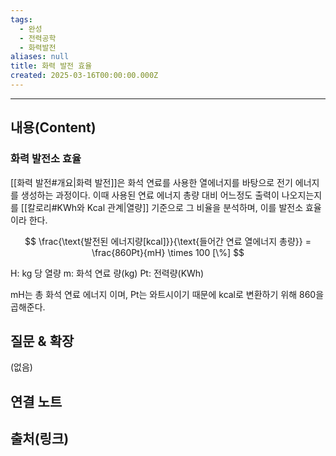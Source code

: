 ```yaml
---
tags:
  - 완성
  - 전력공학
  - 화력발전
aliases: null
title: 화력 발전 효율
created: 2025-03-16T00:00:00.000Z
---
```


---

## 내용(Content)

### 화력 발전소 효율

[[화력 발전#개요|화력 발전]]은 화석 연료를 사용한 열에너지를 바탕으로 전기 에너지를 생성하는 과정이다. 이때 사용된 연료 에너지 총량 대비 어느정도 출력이 나오지는지를 [[칼로리#KWh와 Kcal 관계|열량]] 기준으로 그 비율을 분석하며, 이를 발전소 효율이라 한다.

$$
\frac{\text{발전된 에너지량[kcal]}}{\text{들어간 연료 열에너지 총량}} = \frac{860Pt}{mH} \times 100 [\%]
$$

H: kg 당 열량
m: 화석 연료 량(kg)
Pt: 전력량(KWh)

mH는 총 화석 연료 에너지 이며, Pt는 와트시이기 때문에 kcal로 변환하기 위해 860을 곱해준다. 

## 질문 & 확장

(없음)

## 연결 노트

## 출처(링크)





